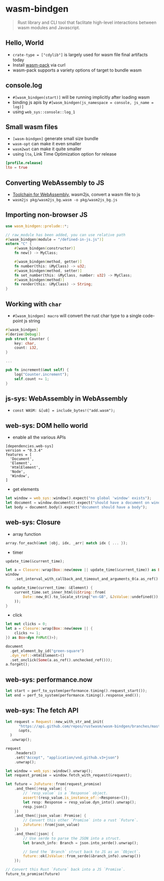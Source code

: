 # wasm-bindgen

> Rust library and CLI tool that faclitate high-level interactions between wasm modules and
> Javascript.

## Hello, World

- `crate-type = ["cdylib"]` is largely used for wasm file final artifacts today
- Install [wasm-pack](https://rustwasm.github.io/wasm-pack/installer/) via curl
- wasm-pack supports a variety options of target to bundle wasm

## console.log

- `#[wasm_bindgen(start)]` will be running implicitly after loading wasm
- binding js apis by `#[wasm_bindgen(js_namespace = console, js_name = log)]`
- using `web_sys::console::log_1`

## Small wasm files

- `[wasm-bindgen]` generate small size bundle
- `wasm-opt` can make it even smaller
- `wasm2wat` can make it quite smaller
- using `lto`, Link Time Optimization option for release

```toml
[profile.release]
lto = true
```

## Converting WebAssembly to JS

- [Toolchain for WebAssembly](https://github.com/WebAssembly/binaryen), wasm2js, convert a wasm file to js
- `wasm2js pkg/wasm2js_bg.wasm -o pkg/wasm2js_bg.js`

## Importing non-browser JS

```rust
use wasm_bindgen::prelude::*;

// raw_module has been added, you can use relative path
#[wasm_bindgen(module = "/defined-in-js.js")]
extern "C" {
    #[wasm_bindgen(constructor)]
    fn new() -> MyClass;

    #[wasm_bindgen(method, getter)]
    fn number(this: &MyClass) -> u32;
    #[wasm_bindgen(method, setter)]
    fn set_number(this: &MyClass, number: u32) -> MyClass;
    #[wasm_bindgen(method)]
    fn render(this: &MyClass) -> String;
}
```

## Working with `char`

- `#[wasm_bindgen] macro` will convert the rust char type to a single code-point js string

```rust
#[wasm_bindgen]
#[derive(Debug)]
pub struct Counter {
    key: char,
    count: i32,
}

...

pub fn increment(&mut self) {
    log("Counter.increment");
    self.count += 1;
}
```

## js-sys: WebAssembly in WebAssembly

- `const WASM: &[u8] = include_bytes!("add.wasm");`

## web-sys: DOM hello world

- enable all the various APIs

```
[dependencies.web-sys]
version = "0.3.4"
features = [
  'Document',
  'Element',
  'HtmlElement',
  'Node',
  'Window',
]
```

- get elements

```rust
let window = web_sys::window().expect("no global 'window' exists");
let document = window.document().expect("should have a document on window");
let body = document.body().expect("document should have a body");
```

## web-sys: Closure

- array function

```rust
array.for_each(&mut |obj, idx, _arr| match idx { ... });
```

- timer

```rust
update_time(&current_time);

let a = Closure::wrap(Box::new(move || update_time(&current_time)) as Box<dyn Fn()>);
window
    .set_interval_with_callback_and_timeout_and_arguments_0(a.as_ref().unchecked_ref(), 1000)?;

fn update_time(current_time: &Element) {
    current_time.set_inner_html(&String::from(
        Date::new_0().to_locale_string("en-GB", &JsValue::undefined()),
    ));
}
```

- click

```rust
let mut clicks = 0;
let a = Closure::wrap(Box::new(move || {
    clicks += 1;
}) as Box<dyn FnMut()>);

document
  .get_element_by_id("green-square")
  .dyn_ref::<HtmlElement>()
  .set_onclick(Some(a.as_ref().unchecked_ref()));
a.forget();
```

## web-sys: performance.now

```rust
let start = perf_to_system(performance.timing().request_start());
let end = perf_to_system(performance.timing().response_end());
```

## web-sys: The fetch API

```rust
let request = Request::new_with_str_and_init(
      "https://api.github.com/repos/rustwasm/wasm-bindgen/branches/master",
      &opts,
  )
  .unwrap();

request
    .headers()
    .set("Accept", "application/vnd.github.v3+json")
    .unwrap();

let window = web_sys::window().unwrap();
let request_promise = window.fetch_with_request(&request);

let future = JsFuture::from(request_promise)
    .and_then(|resp_value| {
        // `resp_value` is a `Response` object.
        assert!(resp_value.is_instance_of::<Response>());
        let resp: Response = resp_value.dyn_into().unwrap();
        resp.json()
    })
    .and_then(|json_value: Promise| {
        // Convert this other `Promise` into a rust `Future`.
        JsFuture::from(json_value)
    })
    .and_then(|json| {
        // Use serde to parse the JSON into a struct.
        let branch_info: Branch = json.into_serde().unwrap();

        // Send the `Branch` struct back to JS as an `Object`.
        future::ok(JsValue::from_serde(&branch_info).unwrap())
    });

// Convert this Rust `Future` back into a JS `Promise`.
future_to_promise(future)
```